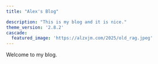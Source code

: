 ```yaml
---
title: "Alex's Blog"

description: "This is my blog and it is nice."
theme_version: '2.8.2'
cascade:
  featured_image: 'https://alzxjm.com/2025/old_rag.jpeg'
---
```

Welcome to my blog.
